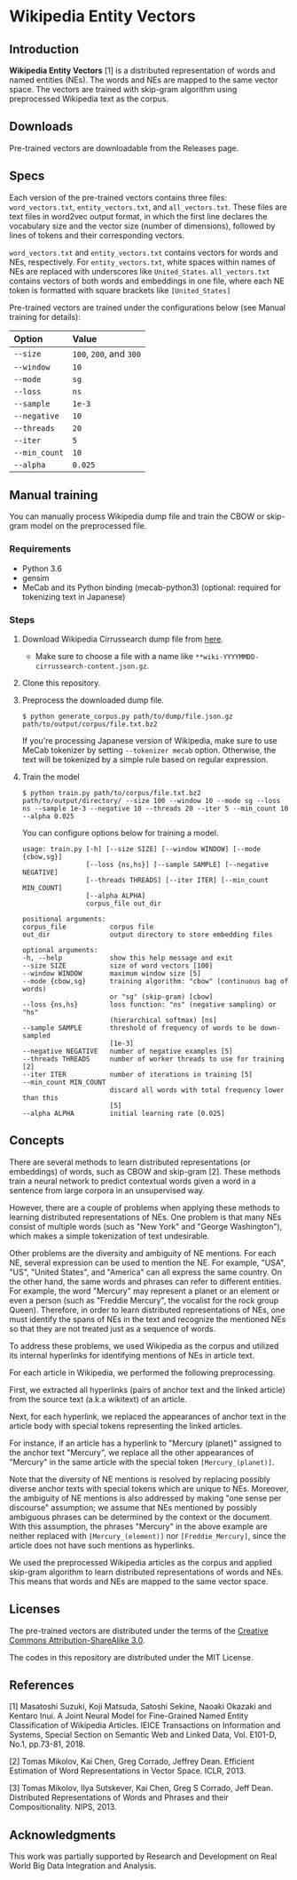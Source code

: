 # Wikipedia Entity Vectors


## Introduction

**Wikipedia Entity Vectors** [1] is a distributed representation of words and named entities (NEs).
The words and NEs are mapped to the same vector space.
The vectors are trained with skip-gram algorithm using preprocessed Wikipedia text as the corpus.


## Downloads

Pre-trained vectors are downloadable from the Releases page.


## Specs

Each version of the pre-trained vectors contains three files: `word_vectors.txt`, `entity_vectors.txt`, and `all_vectors.txt`.
These files are text files in word2vec output format, in which the first line declares the vocabulary size and the vector size (number of dimensions), followed by lines of tokens and their corresponding vectors.

`word_vectors.txt` and `entity_vectors.txt` contains vectors for words and NEs, respectively.
For `entity_vectors.txt`, white spaces within names of NEs are replaced with underscores like `United_States`.
`all_vectors.txt` contains vectors of both words and embeddings in one file, where each NE token is formatted with square brackets like `[United_States]`

Pre-trained vectors are trained under the configurations below (see Manual training for details):

|Option       |Value                  |
|:------------|:----------------------|
|`--size`     |`100`, `200`, and `300`|
|`--window`   |`10`                   |
|`--mode`     |`sg`                   |
|`--loss`     |`ns`                   |
|`--sample`   |`1e-3`                 |
|`--negative` |`10`                   |
|`--threads`  |`20`                   |
|`--iter`     |`5`                    |
|`--min_count`|`10`                   |
|`--alpha`    |`0.025`                |


## Manual training

You can manually process Wikipedia dump file and train the CBOW or skip-gram model on the preprocessed file.


### Requirements

- Python 3.6
- gensim
- MeCab and its Python binding (mecab-python3) (optional: required for tokenizing text in Japanese)


### Steps

1. Download Wikipedia Cirrussearch dump file from [here](https://dumps.wikimedia.org/other/cirrussearch/).
    - Make sure to choose a file with a name like `**wiki-YYYYMMDD-cirrussearch-content.json.gz`.
2. Clone this repository.
3. Preprocess the downloaded dump file.
    ```
    $ python generate_corpus.py path/to/dump/file.json.gz path/to/output/corpus/file.txt.bz2
    ```
    If you're processing Japanese version of Wikipedia, make sure to use MeCab tokenizer by setting `--tokenizer mecab` option.
    Otherwise, the text will be tokenized by a simple rule based on regular expression.
4. Train the model
    ```
    $ python train.py path/to/corpus/file.txt.bz2 path/to/output/directory/ --size 100 --window 10 --mode sg --loss ns --sample 1e-3 --negative 10 --threads 20 --iter 5 --min_count 10 --alpha 0.025
    ```

    You can configure options below for training a model.

    ```
    usage: train.py [-h] [--size SIZE] [--window WINDOW] [--mode {cbow,sg}]
                    [--loss {ns,hs}] [--sample SAMPLE] [--negative NEGATIVE]
                    [--threads THREADS] [--iter ITER] [--min_count MIN_COUNT]
                    [--alpha ALPHA]
                    corpus_file out_dir

    positional arguments:
    corpus_file           corpus file
    out_dir               output directory to store embedding files

    optional arguments:
    -h, --help            show this help message and exit
    --size SIZE           size of word vectors [100]
    --window WINDOW       maximum window size [5]
    --mode {cbow,sg}      training algorithm: "cbow" (continuous bag of words)
                          or "sg" (skip-gram) [cbow]
    --loss {ns,hs}        loss function: "ns" (negative sampling) or "hs"
                          (hierarchical softmax) [ns]
    --sample SAMPLE       threshold of frequency of words to be down-sampled
                          [1e-3]
    --negative NEGATIVE   number of negative examples [5]
    --threads THREADS     number of worker threads to use for training [2]
    --iter ITER           number of iterations in training [5]
    --min_count MIN_COUNT
                          discard all words with total frequency lower than this
                          [5]
    --alpha ALPHA         initial learning rate [0.025]
    ```


## Concepts

There are several methods to learn distributed representations (or embeddings) of words, such as CBOW and skip-gram [2].
These methods train a neural network to predict contextual words given a word in a sentence from large corpora in an unsupervised way.

However, there are a couple of problems when applying these methods to learning distributed representations of NEs.
One problem is that many NEs consist of multiple words (such as "New York" and "George Washington"), which makes a simple tokenization of text undesirable.

Other problems are the diversity and ambiguity of NE mentions.
For each NE, several expression can be used to mention the NE.
For example, "USA", "US", "United States", and "America" can all express the same country.
On the other hand, the same words and phrases can refer to different entities.
For example, the word "Mercury" may represent a planet or an element or even a person (such as "Freddie Mercury", the vocalist for the rock group Queen).
Therefore, in order to learn distributed representations of NEs, one must identify the spans of NEs in the text and recognize the mentioned NEs so that they are not treated just as a sequence of words.

To address these problems, we used Wikipedia as the corpus and utilized its internal hyperlinks for identifying mentions of NEs in article text.

For each article in Wikipedia, we performed the following preprocessing.

First, we extracted all hyperlinks (pairs of anchor text and the linked article) from the source text (a.k.a wikitext) of an article.

Next, for each hyperlink, we replaced the appearances of anchor text in the article body with special tokens representing the linked articles.

For instance, if an article has a hyperlink to "Mercury (planet)" assigned to the anchor text "Mercury", we replace all the other appearances of "Mercury" in the same article with the special token `[Mercury_(planet)]`.

Note that the diversity of NE mentions is resolved by replacing possibly diverse anchor texts with special tokens which are unique to NEs.
Moreover, the ambiguity of NE mentions is also addressed by making "one sense per discourse" assumption; we assume that NEs mentioned by possibly ambiguous phrases can be determined by the context or the document.
With this assumption, the phrases "Mercury" in the above example are neither replaced with `[Mercury_(element)]` nor `[Freddie_Mercury]`, since the article does not have such mentions as hyperlinks.

We used the preprocessed Wikipedia articles as the corpus and applied skip-gram algorithm to learn distributed representations of words and NEs.
This means that words and NEs are mapped to the same vector space.


## Licenses

The pre-trained vectors are distributed under the terms of the [Creative Commons Attribution-ShareAlike 3.0](https://creativecommons.org/licenses/by-sa/3.0/).

The codes in this repository are distributed under the MIT License.


## References

[1] Masatoshi Suzuki, Koji Matsuda, Satoshi Sekine, Naoaki Okazaki and Kentaro
Inui. A Joint Neural Model for Fine-Grained Named Entity Classification of
Wikipedia Articles. IEICE Transactions on Information and Systems, Special
Section on Semantic Web and Linked Data, Vol. E101-D, No.1, pp.73-81, 2018.

[2] Tomas Mikolov, Kai Chen, Greg Corrado, Jeffrey Dean. Efficient Estimation
of Word Representations in Vector Space. ICLR, 2013.

[3] Tomas Mikolov, Ilya Sutskever, Kai Chen, Greg S Corrado, Jeff Dean.
Distributed Representations of Words and Phrases and their Compositionality.
NIPS, 2013.


## Acknowledgments

This work was partially supported by Research and Development on Real World Big Data Integration and Analysis.
